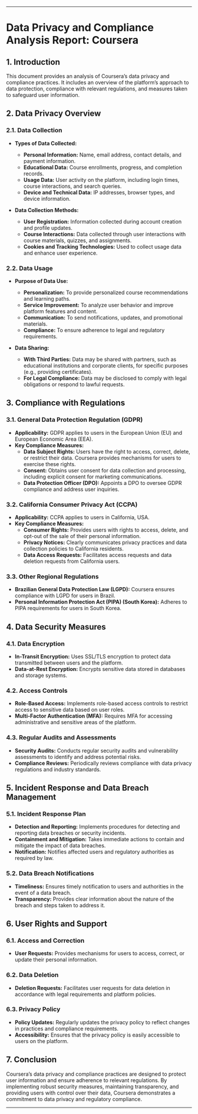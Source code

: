 
---

# **Data Privacy and Compliance Analysis Report: Coursera**

## **1. Introduction**

This document provides an analysis of Coursera’s data privacy and compliance practices. It includes an overview of the platform’s approach to data protection, compliance with relevant regulations, and measures taken to safeguard user information.

## **2. Data Privacy Overview**

### **2.1. Data Collection**

- **Types of Data Collected:**
  - **Personal Information:** Name, email address, contact details, and payment information.
  - **Educational Data:** Course enrollments, progress, and completion records.
  - **Usage Data:** User activity on the platform, including login times, course interactions, and search queries.
  - **Device and Technical Data:** IP addresses, browser types, and device information.

- **Data Collection Methods:**
  - **User Registration:** Information collected during account creation and profile updates.
  - **Course Interactions:** Data collected through user interactions with course materials, quizzes, and assignments.
  - **Cookies and Tracking Technologies:** Used to collect usage data and enhance user experience.

### **2.2. Data Usage**

- **Purpose of Data Use:**
  - **Personalization:** To provide personalized course recommendations and learning paths.
  - **Service Improvement:** To analyze user behavior and improve platform features and content.
  - **Communication:** To send notifications, updates, and promotional materials.
  - **Compliance:** To ensure adherence to legal and regulatory requirements.

- **Data Sharing:**
  - **With Third Parties:** Data may be shared with partners, such as educational institutions and corporate clients, for specific purposes (e.g., providing certificates).
  - **For Legal Compliance:** Data may be disclosed to comply with legal obligations or respond to lawful requests.

## **3. Compliance with Regulations**

### **3.1. General Data Protection Regulation (GDPR)**

- **Applicability:** GDPR applies to users in the European Union (EU) and European Economic Area (EEA).
- **Key Compliance Measures:**
  - **Data Subject Rights:** Users have the right to access, correct, delete, or restrict their data. Coursera provides mechanisms for users to exercise these rights.
  - **Consent:** Obtains user consent for data collection and processing, including explicit consent for marketing communications.
  - **Data Protection Officer (DPO):** Appoints a DPO to oversee GDPR compliance and address user inquiries.

### **3.2. California Consumer Privacy Act (CCPA)**

- **Applicability:** CCPA applies to users in California, USA.
- **Key Compliance Measures:**
  - **Consumer Rights:** Provides users with rights to access, delete, and opt-out of the sale of their personal information.
  - **Privacy Notices:** Clearly communicates privacy practices and data collection policies to California residents.
  - **Data Access Requests:** Facilitates access requests and data deletion requests from California users.

### **3.3. Other Regional Regulations**

- **Brazilian General Data Protection Law (LGPD):** Coursera ensures compliance with LGPD for users in Brazil.
- **Personal Information Protection Act (PIPA) (South Korea):** Adheres to PIPA requirements for users in South Korea.

## **4. Data Security Measures**

### **4.1. Data Encryption**

- **In-Transit Encryption:** Uses SSL/TLS encryption to protect data transmitted between users and the platform.
- **Data-at-Rest Encryption:** Encrypts sensitive data stored in databases and storage systems.

### **4.2. Access Controls**

- **Role-Based Access:** Implements role-based access controls to restrict access to sensitive data based on user roles.
- **Multi-Factor Authentication (MFA):** Requires MFA for accessing administrative and sensitive areas of the platform.

### **4.3. Regular Audits and Assessments**

- **Security Audits:** Conducts regular security audits and vulnerability assessments to identify and address potential risks.
- **Compliance Reviews:** Periodically reviews compliance with data privacy regulations and industry standards.

## **5. Incident Response and Data Breach Management**

### **5.1. Incident Response Plan**

- **Detection and Reporting:** Implements procedures for detecting and reporting data breaches or security incidents.
- **Containment and Mitigation:** Takes immediate actions to contain and mitigate the impact of data breaches.
- **Notification:** Notifies affected users and regulatory authorities as required by law.

### **5.2. Data Breach Notifications**

- **Timeliness:** Ensures timely notification to users and authorities in the event of a data breach.
- **Transparency:** Provides clear information about the nature of the breach and steps taken to address it.

## **6. User Rights and Support**

### **6.1. Access and Correction**

- **User Requests:** Provides mechanisms for users to access, correct, or update their personal information.

### **6.2. Data Deletion**

- **Deletion Requests:** Facilitates user requests for data deletion in accordance with legal requirements and platform policies.

### **6.3. Privacy Policy**

- **Policy Updates:** Regularly updates the privacy policy to reflect changes in practices and compliance requirements.
- **Accessibility:** Ensures that the privacy policy is easily accessible to users on the platform.

## **7. Conclusion**

Coursera’s data privacy and compliance practices are designed to protect user information and ensure adherence to relevant regulations. By implementing robust security measures, maintaining transparency, and providing users with control over their data, Coursera demonstrates a commitment to data privacy and regulatory compliance.

---
